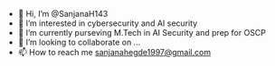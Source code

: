 - 👋 Hi, I’m @SanjanaH143
- 👀 I’m interested in cybersecurity and AI security
- 🌱 I’m currently purseving M.Tech in AI Security and prep for OSCP
- 💞️ I’m looking to collaborate on ...
- 📫 How to reach me sanjanahegde1997@gmail.com

<!---
SanjanaH143/SanjanaH143 is a ✨ special ✨ repository because its `README.md` (this file) appears on your GitHub profile.
You can click the Preview link to take a look at your changes.
--->
